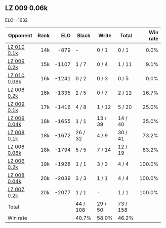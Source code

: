 ## LZ 009 0.06k ##

ELO: -1632

Opponent | Rank | ELO | Black | Write | Total | Win rate
---------|-----:|----:|-------|-------|-------|-------:
[LZ 010 0.1k](LZ%20010%200.1k.md) | 14k | -879 | - | 0 / 1 | 0 / 1 | 0.0%
[LZ 009 0.2k](LZ%20009%200.2k.md) | 15k | -1107 | 1 / 7 | 0 / 4 | 1 / 11 | 9.1%
[LZ 010 0.06k](LZ%20010%200.06k.md) | 16k | -1241 | 0 / 2 | 0 / 3 | 0 / 5 | 0.0%
[LZ 008 0.2k](LZ%20008%200.2k.md) | 16k | -1335 | 2 / 5 | 0 / 7 | 2 / 12 | 16.7%
[LZ 009 0.1k](LZ%20009%200.1k.md) | 17k | -1416 | 4 / 8 | 1 / 12 | 5 / 20 | 25.0%
[LZ 009 0.04k](LZ%20009%200.04k.md) | 18k | -1655 | 1 / 1 | 13 / 39 | 14 / 40 | 35.0%
[LZ 008 0.1k](LZ%20008%200.1k.md) | 18k | -1672 | 26 / 32 | 4 / 9 | 30 / 41 | 73.2%
[LZ 008 0.06k](LZ%20008%200.06k.md) | 18k | -1794 | 5 / 5 | 7 / 14 | 12 / 19 | 63.2%
[LZ 006 0.2k](LZ%20006%200.2k.md) | 19k | -1928 | 1 / 1 | 3 / 3 | 4 / 4 | 100.0%
[LZ 008 0.04k](LZ%20008%200.04k.md) | 20k | -2039 | 3 / 3 | 1 / 1 | 4 / 4 | 100.0%
[LZ 007 0.2k](LZ%20007%200.2k.md) | 20k | -2077 | 1 / 1 | - | 1 / 1 | 100.0%
Total | | | 44 / 108 | 29 / 50 | 73 / 158 | 
Win rate| | | 40.7% | 58.0% | 46.2% | 
